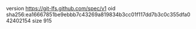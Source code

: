 version https://git-lfs.github.com/spec/v1
oid sha256:ea16667851be9ebbb7c43269a819834b3cc01f117dd7b3c0c355dfa042402154
size 915
